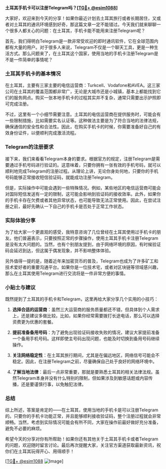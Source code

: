**土耳其手机卡可以注册Telegram吗？[[TG💪+ @esim1088](https://t.me/s/esim1088)]**

大家好，欢迎来到今天的分享！如果你最近计划去土耳其旅行或者长期居住，又或者对土耳其的通讯环境感到好奇，那这篇文章一定不能错过。今天我们就来聊聊一个很多人都关心的问题：在土耳其，手机卡能不能用来注册Telegram呢？

首先，我们得明白Telegram是一款非常受欢迎的即时通讯软件，它在全球范围内都有大量的用户。对于很多人来说，Telegram不仅是一个聊天工具，更是一种生活方式。那么问题来了，在土耳其这个国家，使用当地的手机卡注册Telegram是不是一件简单的事情呢？

### 土耳其手机卡的基本情况

在土耳其，主要有三家主要的电信运营商：Turkcell、Vodafone和AVEA。这三家公司在土耳其的覆盖范围都非常广，无论是大城市还是小城镇，基本上都能找到它们的服务网点。购买一张本地手机卡的过程其实并不复杂，通常只需要出示护照即可完成注册。

不过，这里有一个小细节需要注意。土耳其的电信运营商在提供服务时，可能会有一些限制措施，比如需要实名认证等。这种做法主要是为了符合当地的法律法规，确保通信的安全性和合法性。因此，在购买手机卡的时候，你需要准备好自己的有效身份证件，以便顺利完成激活流程。

### Telegram的注册要求

接下来，我们来看看Telegram本身的要求。根据官方的规定，注册Telegram是需要通过手机号码进行验证的。这意味着，只要你拥有一张有效的手机号码，就可以顺利地完成Telegram的注册过程。从理论上讲，无论你身处何地，只要你的手机号码能够正常接收短信验证码，就能成功注册Telegram。

但是，实际操作中可能会遇到一些特殊情况。例如，某些地区的电信运营商可能会对国际短信发送有一定的限制，这可能会影响到验证码的接收效率。此外，如果你的手机卡存在欠费或者其他异常状态，也可能导致无法正常使用。因此，在尝试注册之前，最好先确认一下自己的手机卡是否处于正常工作状态。

### 实际体验分享

为了给大家一个更直观的感受，我特意咨询了几位曾经在土耳其使用过手机卡的朋友。他们普遍表示，只要按照正常的步骤操作，使用土耳其手机卡注册Telegram是没有太大问题的。当然，也有个别朋友提到，由于网络环境的原因，有时候验证码会延迟到达，但这属于偶发现象，并不影响整体体验。

另外值得一提的是，随着近年来加密货币的普及，Telegram也成为了许多矿工和技术爱好者的重要沟通平台。如果你是一位技术宅，或者对区块链等领域感兴趣，那么在土耳其使用Telegram进行交流将是一件非常方便的事情。

### 小贴士与建议

既然提到了土耳其的手机卡和Telegram，这里再给大家分享几个实用的小技巧：

1. **选择合适的运营商**：虽然三大运营商的服务质量都还不错，但具体到个人需求上，还是建议多做比较。比如，如果你经常需要拨打长途电话，那么可以选择资费更为优惠的套餐。
   
2. **提前准备备用号码**：为了避免出现验证码接收失败的情况，建议大家提前准备一个备用手机号码。这样即使主号码出现问题，也能及时切换到备用号码继续操作。

3. **关注网络稳定性**：在土耳其旅行期间，尤其是在偏远地区，网络信号可能会不稳定。因此，在注册Telegram之前，尽量确保自己处于良好的网络环境中。

4. **了解当地法律**：最后一点非常重要，那就是要熟悉土耳其的相关法律法规。虽然Telegram本身并没有什么特别的限制，但如果涉及到敏感话题或内容传播，还是要谨慎行事，以免触犯法律。

### 总结

综上所述，答案是肯定的——在土耳其，使用当地的手机卡是可以注册Telegram的。只要你的手机卡功能正常，并且能够顺利接收验证码，整个注册过程就会非常顺畅。当然，考虑到实际情况可能会有所不同，大家在操作前最好做好充分准备，避免不必要的麻烦。

希望今天的分享对你有所帮助！如果你还有其他关于土耳其手机卡或者Telegram的问题，欢迎随时留言讨论。最后再次提醒大家，关注官方渠道获取最新资讯，祝你们在土耳其玩得开心、用得顺手！

[[TG💪+ @esim1088](https://t.me/s/esim1088) ![Image](https://i.postimg.cc/4NQfJmqS/Snipaste-2025-05-13-00-14-12.png)]